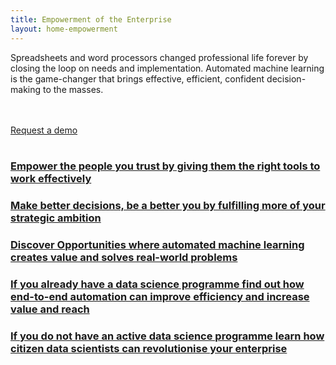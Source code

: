 ```yaml
---
title: Empowerment of the Enterprise
layout: home-empowerment
---
```



Spreadsheets and word processors changed professional life forever by closing the loop on needs and implementation.  Automated machine learning is the game-changer that brings effective, efficient, confident decision-making to the masses. 

<br />
<br />
<a href = '/contact' class = 'button'>Request a demo</a>


<div class='service'>
    <br />
    <a href="/posts/empower-the-people-you-trust"><h3>Empower the people you trust by giving them the right tools to work effectively</h3></a>
    <a href="/posts/make-better-decisions-be-a-better-you"><h3>Make better decisions, be a better you by fulfilling more of your strategic ambition</h3></a>
    <a href="/posts/opportunities"><h3>Discover Opportunities where automated machine learning creates value and solves real-world problems</h3></a>
    <a href="/posts/if-you-already-have-a-data-science-programme"><h3>If you already have a data science programme find out how end-to-end automation can improve efficiency and increase value and reach</h3></a>
    <a href="/posts/if-you-do-not-have-a-machine-learning-programme"><h3>If you do not have an active data science programme learn how citizen data scientists can revolutionise your enterprise</h3></a>
    <br />
</div>